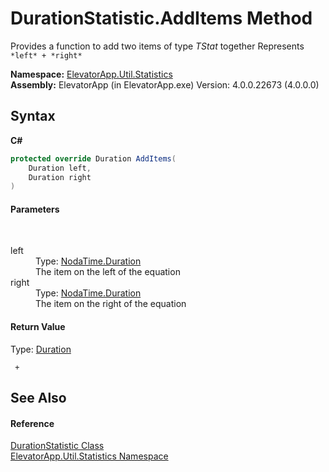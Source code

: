 # DurationStatistic.AddItems Method 
 

Provides a function to add two items of type *TStat* together 
Represents `*left* + *right*`


**Namespace:**&nbsp;<a href="N_ElevatorApp_Util_Statistics">ElevatorApp.Util.Statistics</a><br />**Assembly:**&nbsp;ElevatorApp (in ElevatorApp.exe) Version: 4.0.0.22673 (4.0.0.0)

## Syntax

**C#**<br />
``` C#
protected override Duration AddItems(
	Duration left,
	Duration right
)
```


#### Parameters
&nbsp;<dl><dt>left</dt><dd>Type: <a href="T_NodaTime_Duration">NodaTime.Duration</a><br />The item on the left of the equation</dd><dt>right</dt><dd>Type: <a href="T_NodaTime_Duration">NodaTime.Duration</a><br />The item on the right of the equation</dd></dl>

#### Return Value
Type: <a href="T_NodaTime_Duration">Duration</a><br />
```
 + 
```


## See Also


#### Reference
<a href="T_ElevatorApp_Util_Statistics_DurationStatistic">DurationStatistic Class</a><br /><a href="N_ElevatorApp_Util_Statistics">ElevatorApp.Util.Statistics Namespace</a><br />